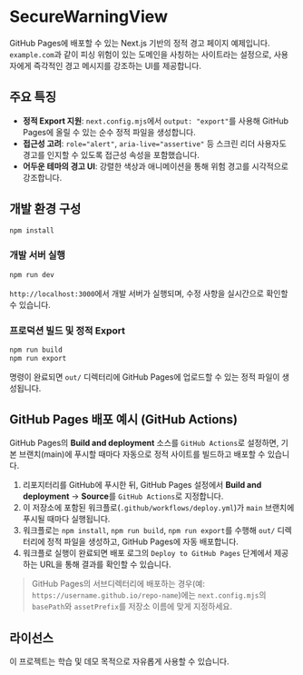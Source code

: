 # SecureWarningView

GitHub Pages에 배포할 수 있는 Next.js 기반의 정적 경고 페이지 예제입니다. `example.com`과 같이 피싱 위험이 있는 도메인을 사칭하는 사이트라는 설정으로, 사용자에게 즉각적인 경고 메시지를 강조하는 UI를 제공합니다.

## 주요 특징

- **정적 Export 지원**: `next.config.mjs`에서 `output: "export"`를 사용해 GitHub Pages에 올릴 수 있는 순수 정적 파일을 생성합니다.
- **접근성 고려**: `role="alert"`, `aria-live="assertive"` 등 스크린 리더 사용자도 경고를 인지할 수 있도록 접근성 속성을 포함했습니다.
- **어두운 테마의 경고 UI**: 강렬한 색상과 애니메이션을 통해 위험 경고를 시각적으로 강조합니다.

## 개발 환경 구성

```bash
npm install
```

### 개발 서버 실행

```bash
npm run dev
```

`http://localhost:3000`에서 개발 서버가 실행되며, 수정 사항을 실시간으로 확인할 수 있습니다.

### 프로덕션 빌드 및 정적 Export

```bash
npm run build
npm run export
```

명령이 완료되면 `out/` 디렉터리에 GitHub Pages에 업로드할 수 있는 정적 파일이 생성됩니다.

## GitHub Pages 배포 예시 (GitHub Actions)

GitHub Pages의 **Build and deployment** 소스를 `GitHub Actions`로 설정하면, 기본 브랜치(main)에 푸시할 때마다 자동으로 정적 사이트를 빌드하고 배포할 수 있습니다.

1. 리포지터리를 GitHub에 푸시한 뒤, GitHub Pages 설정에서 **Build and deployment** → **Source**를 `GitHub Actions`로 지정합니다.
2. 이 저장소에 포함된 워크플로(`.github/workflows/deploy.yml`)가 `main` 브랜치에 푸시될 때마다 실행됩니다.
3. 워크플로는 `npm install`, `npm run build`, `npm run export`를 수행해 `out/` 디렉터리에 정적 파일을 생성하고, GitHub Pages에 자동 배포합니다.
4. 워크플로 실행이 완료되면 배포 로그의 `Deploy to GitHub Pages` 단계에서 제공하는 URL을 통해 결과를 확인할 수 있습니다.


> GitHub Pages의 서브디렉터리에 배포하는 경우(예: `https://username.github.io/repo-name`)에는 `next.config.mjs`의 `basePath`와 `assetPrefix`를 저장소 이름에 맞게 지정하세요.

## 라이선스

이 프로젝트는 학습 및 데모 목적으로 자유롭게 사용할 수 있습니다.

